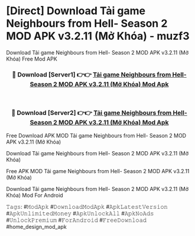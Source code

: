 # [Direct] Download Tải game Neighbours from Hell- Season 2 MOD APK v3.2.11 (Mở Khóa) - muzf3
Download Tải game Neighbours from Hell- Season 2 MOD APK v3.2.11 (Mở Khóa) Free Mod APK

<div align="center">
<h3>🔴 Download [Server1] 👉👉 <a href="https://apk-comot.site?title=Tải_game_Neighbours_from_Hell-_Season_2_MOD_APK_v3.2.11_(Mở_Khóa)">Tải game Neighbours from Hell- Season 2 MOD APK v3.2.11 (Mở Khóa) Mod Apk</a></h3><br>

<h3>🔴 Download [Server2] 👉👉 <a href="https://apk-comot.site?title=Tải_game_Neighbours_from_Hell-_Season_2_MOD_APK_v3.2.11_(Mở_Khóa)">Tải game Neighbours from Hell- Season 2 MOD APK v3.2.11 (Mở Khóa) Mod Apk</a></h3>
</div>


Free Download APK MOD Tải game Neighbours from Hell- Season 2 MOD APK v3.2.11 (Mở Khóa)

Download Tải game Neighbours from Hell- Season 2 MOD APK v3.2.11 (Mở Khóa) 

Free APK MOD Tải game Neighbours from Hell- Season 2 MOD APK v3.2.11 (Mở Khóa) 

Download Tải game Neighbours from Hell- Season 2 MOD APK v3.2.11 (Mở Khóa) Mod For Android

𝚃𝚊𝚐𝚜: #𝙼𝚘𝚍𝙰𝚙𝚔 #𝙳𝚘𝚠𝚗𝚕𝚘𝚊𝚍𝙼𝚘𝚍𝙰𝚙𝚔 #𝙰𝚙𝚔𝙻𝚊𝚝𝚎𝚜𝚝𝚅𝚎𝚛𝚜𝚒𝚘𝚗 #𝙰𝚙𝚔𝚄𝚗𝚕𝚒𝚖𝚒𝚝𝚎𝚍𝙼𝚘𝚗𝚎𝚢 #𝙰𝚙𝚔𝚄𝚗𝚕𝚘𝚌𝚔𝙰𝚕𝚕 #𝙰𝚙𝚔𝙽𝚘𝙰𝚍𝚜 #𝚄𝚗𝚕𝚘𝚌𝚔𝙿𝚛𝚎𝚖𝚒𝚞𝚖 #𝙵𝚘𝚛𝙰𝚗𝚍𝚛𝚘𝚒𝚍 #𝙵𝚛𝚎𝚎𝙳𝚘𝚠𝚗𝚕𝚘𝚊𝚍 #home_design_mod_apk